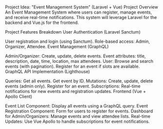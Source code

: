 Project Idea: "Event Management System" (Laravel + Vue)
Project Overview
An Event Management System where users can register, manage events, and receive real-time notifications. This system will leverage Laravel for the backend and Vue.js for the frontend.

Project Features Breakdown
User Authentication (Laravel Sanctum)

User registration and login (using Sanctum).
Role-based access: Admin, Organizer, Attendee.
Event Management (GraphQL)

Admin/Organizer:
Create, update, delete events.
Event attributes: title, description, date, time, location, max attendees.
User:
Browse and search events (with pagination).
Register for an event if slots are available.
GraphQL API Implementation (Lighthouse)

Queries:
Get all events.
Get event by ID.
Mutations:
Create, update, delete events (admin only).
Register for an event.
Subscriptions:
Real-time notifications for new events and registration updates.
Frontend (Vue + Apollo Client)

Event List Component:
Display all events using a GraphQL query.
Event Registration Component:
Form for users to register for events.
Dashboard for Admin/Organizers:
Manage events and view attendee lists.
Real-time Updates:
Use Vue Apollo to handle subscriptions for event notifications.
